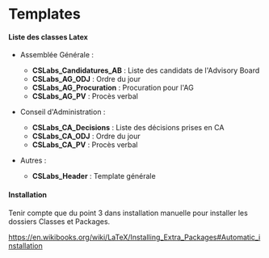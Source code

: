 # Templates

#### Liste des classes Latex

- Assemblée Générale :
    - **CSLabs_Candidatures_AB** : Liste des candidats de l'Advisory Board
    - **CSLabs_AG_ODJ** : Ordre du jour
    - **CSLabs_AG_Procuration** : Procuration pour l'AG
    - **CSLabs_AG_PV** : Procès verbal

- Conseil d'Administration : 
    - **CSLabs_CA_Decisions** : Liste des décisions prises en CA
    - **CSLabs_CA_ODJ** : Ordre du jour
    - **CSLabs_CA_PV** : Procès verbal
- Autres :
    - **CSLabs_Header** : Template générale

#### Installation

Tenir compte que du point 3 dans installation manuelle pour installer les dossiers Classes et Packages.

https://en.wikibooks.org/wiki/LaTeX/Installing_Extra_Packages#Automatic_installation
